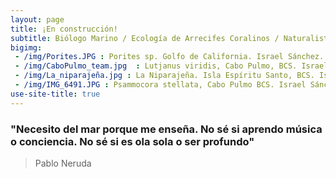 ```yaml
---
layout: page
title: ¡En construcción!
subtitle: Biólogo Marino / Ecología de Arrecifes Coralinos / Naturalista
bigimg: 
 - /img/Porites.JPG : Porites sp. Golfo de California. Israel Sánchez. 
 - /img/CaboPulmo_team.jpg  : Lutjanus viridis, Cabo Pulmo, BCS. Israel Sánchez. 
 - /img/La_niparajeña.jpg : La Niparajeña. Isla Espíritu Santo, BCS. Israel Sánchez. 
 - /img/IMG_6491.JPG : Psammocora stellata, Cabo Pulmo BCS. Israel Sánchez. 
use-site-title: true
---
```


### "Necesito del mar porque me enseña. No sé si aprendo música o conciencia. No sé si es ola sola o ser profundo"
 > Pablo Neruda

